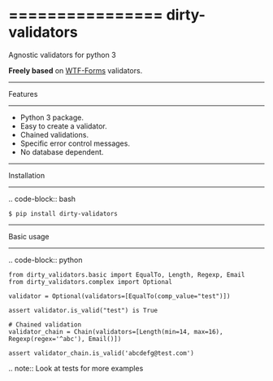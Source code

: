 ================
dirty-validators
================

Agnostic validators for python 3

**Freely based** on [WTF-Forms](https://github.com/wtforms/wtforms) validators.

********
Features
********
- Python 3 package.
- Easy to create a validator.
- Chained validations.
- Specific error control messages.
- No database dependent.

************
Installation
************
.. code-block:: bash

    $ pip install dirty-validators

***********
Basic usage
***********

.. code-block:: python

    from dirty_validators.basic import EqualTo, Length, Regexp, Email
    from dirty_validators.complex import Optional

    validator = Optional(validators=[EqualTo(comp_value="test")])

    assert validator.is_valid("test") is True

    # Chained validation
    validator_chain = Chain(validators=[Length(min=14, max=16), Regexp(regex='^abc'), Email()])

    assert validator_chain.is_valid('abcdefg@test.com')

.. note::
    Look at tests for more examples


